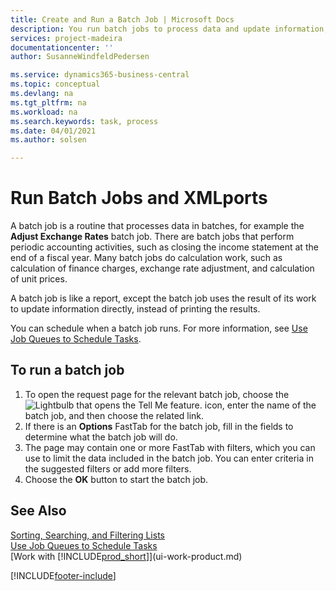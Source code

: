 ```yaml
---
title: Create and Run a Batch Job | Microsoft Docs
description: You run batch jobs to process data and update information, for example, to do periodic accounting activities, or to do calculations.
services: project-madeira
documentationcenter: ''
author: SusanneWindfeldPedersen

ms.service: dynamics365-business-central
ms.topic: conceptual
ms.devlang: na
ms.tgt_pltfrm: na
ms.workload: na
ms.search.keywords: task, process
ms.date: 04/01/2021
ms.author: solsen

---
```

# Run Batch Jobs and XMLports
A batch job is a routine that processes data in batches, for example the **Adjust Exchange Rates** batch job. There are batch jobs that perform periodic accounting activities, such as closing the income statement at the end of a fiscal year. Many batch jobs do calculation work, such as calculation of finance charges, exchange rate adjustment, and calculation of unit prices.

A batch job is like a report, except the batch job uses the result of its work to update information directly, instead of printing the results.

You can schedule when a batch job runs. For more information, see [Use Job Queues to Schedule Tasks](admin-job-queues-schedule-tasks.md).

## To run a batch job
1. To open the request page for the relevant batch job, choose the ![Lightbulb that opens the Tell Me feature.](media/ui-search/search_small.png "Tell me what you want to do") icon, enter the name of the batch job, and then choose the related link.
2. If there is an **Options** FastTab for the batch job, fill in the fields to determine what the batch job will do.
3. The page may contain one or more FastTab with filters, which you can use to limit the data included in the batch job. You can enter criteria in the suggested filters or add more filters.
4. Choose the **OK** button to start the batch job.

## See Also
[Sorting, Searching, and Filtering Lists](ui-enter-criteria-filters.md)  
[Use Job Queues to Schedule Tasks](admin-job-queues-schedule-tasks.md)  
[Work with [!INCLUDE[prod_short](includes/prod_short.md)]](ui-work-product.md)


[!INCLUDE[footer-include](includes/footer-banner.md)]